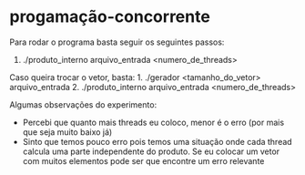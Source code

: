 # progamação-concorrente

Para rodar o programa basta seguir os seguintes passos:
  1. ./produto_interno arquivo_entrada <numero_de_threads>

  Caso queira trocar o vetor, basta:
    1. ./gerador <tamanho_do_vetor> arquivo_entrada
    2. ./produto_interno arquivo_entrada <numero_de_threads>

Algumas observações do experimento:
- Percebi que quanto mais threads eu coloco, menor é o erro (por mais que seja muito baixo já)
- Sinto que temos pouco erro pois temos uma situação onde cada thread calcula uma parte independente do produto. Se eu colocar um vetor com muitos elementos pode ser que encontre um erro relevante
